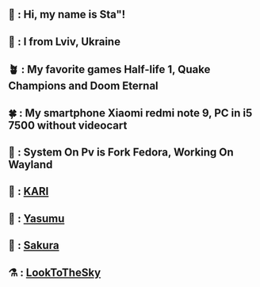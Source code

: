## 🥢 : Hi, my name is Sta"!
## 🌻 : I from Lviv, Ukraine
## 🪴 : My favorite games Half-life 1, Quake Champions and Doom Eternal
## 🍀 : My smartphone Xiaomi redmi note 9, PC in i5 7500 without videocart
## 🍂 : System On Pv is Fork Fedora, Working On Wayland
## 🏮 : [**KARI**](https://discord.gg/3pepC3462m)
## 🍚 : [**Yasumu**](https://discord.gg/MPkmBtnA3S)
## 🌸 : [**Sakura**](https://t.me/ILikeLookAtSakura)
## ⚗️ : [**LookToTheSky**](https://t.me/LookToTheSky)
